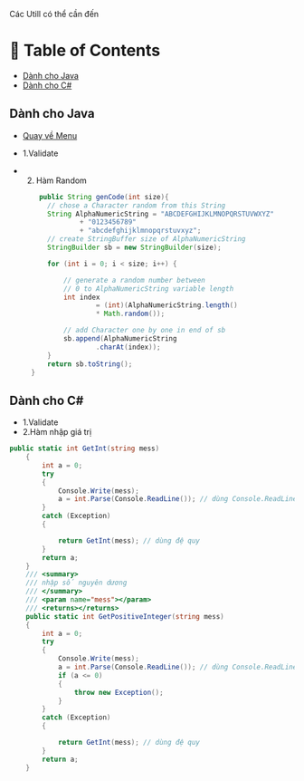 Các Utill có thể cần đến
<!-- Table of Contents -->
# :notebook_with_decorative_cover: Table of Contents
- [Dành cho Java](#Dành-cho-Java)
- [Dành cho C#](#Dành-cho-C#)

## Dành cho Java

- [Quay về Menu](#notebook_with_decorative_cover-Table-of-Contents)

- 1.Validate

- 2. Hàm Random

  ```java
      public String genCode(int size){ 
        // chose a Character random from this String
        String AlphaNumericString = "ABCDEFGHIJKLMNOPQRSTUVWXYZ"
                + "0123456789"
                + "abcdefghijklmnopqrstuvxyz";
        // create StringBuffer size of AlphaNumericString
        StringBuilder sb = new StringBuilder(size);

        for (int i = 0; i < size; i++) {

            // generate a random number between
            // 0 to AlphaNumericString variable length
            int index
                    = (int)(AlphaNumericString.length()
                    * Math.random());

            // add Character one by one in end of sb
            sb.append(AlphaNumericString
                    .charAt(index));
        }
        return sb.toString();
    }
   ```
## Dành cho C#
- 1.Validate
- 2.Hàm nhập giá trị

```C#
public static int GetInt(string mess)
    {
        int a = 0;
        try
        {
            Console.Write(mess);
            a = int.Parse(Console.ReadLine()); // dùng Console.ReadLine() để nhập chữ sau đó dùng int.Parse để ép kiểu sang int
        }
        catch (Exception)
        {

            return GetInt(mess); // dùng đệ quy
        }
        return a;
    }
    /// <summary>
    /// nhập số nguyên dương
    /// </summary>
    /// <param name="mess"></param>
    /// <returns></returns>
    public static int GetPositiveInteger(string mess)
    {
        int a = 0;
        try
        {
            Console.Write(mess);
            a = int.Parse(Console.ReadLine()); // dùng Console.ReadLine() để nhập chữ sau đó dùng int.Parse để ép kiểu sang int
            if (a <= 0)
            {
                throw new Exception();
            }
        }
        catch (Exception)
        {

            return GetInt(mess); // dùng đệ quy
        }
        return a;
    }
```
